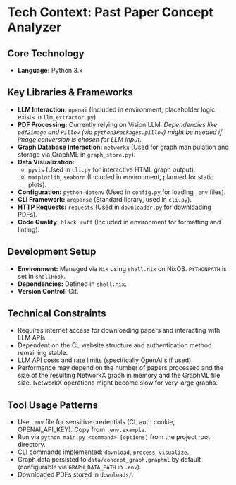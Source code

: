 # Tech Context: Past Paper Concept Analyzer

## Core Technology

*   **Language:** Python 3.x

## Key Libraries & Frameworks

*   **LLM Interaction:** `openai` (Included in environment, placeholder logic exists in `llm_extractor.py`).
*   **PDF Processing:** Currently relying on Vision LLM. *Dependencies like `pdf2image` and `Pillow` (via `python3Packages.pillow`) might be needed if image conversion is chosen for LLM input.*
*   **Graph Database Interaction:** `networkx` (Used for graph manipulation and storage via GraphML in `graph_store.py`).
*   **Data Visualization:**
    *   `pyvis` (Used in `cli.py` for interactive HTML graph output).
    *   `matplotlib`, `seaborn` (Included in environment, planned for static plots).
*   **Configuration:** `python-dotenv` (Used in `config.py` for loading `.env` files).
*   **CLI Framework:** `argparse` (Standard library, used in `cli.py`).
*   **HTTP Requests:** `requests` (Used in `downloader.py` for downloading PDFs).
*   **Code Quality:** `black`, `ruff` (Included in environment for formatting and linting).

## Development Setup

*   **Environment:** Managed via `Nix` using `shell.nix` on NixOS. `PYTHONPATH` is set in `shellHook`.
*   **Dependencies:** Defined in `shell.nix`.
*   **Version Control:** Git.

## Technical Constraints

*   Requires internet access for downloading papers and interacting with LLM APIs.
*   Dependent on the CL website structure and authentication method remaining stable.
*   LLM API costs and rate limits (specifically OpenAI's if used).
*   Performance may depend on the number of papers processed and the size of the resulting NetworkX graph in memory and the GraphML file size. NetworkX operations might become slow for very large graphs.

## Tool Usage Patterns

*   Use `.env` file for sensitive credentials (CL auth cookie, OPENAI_API_KEY). Copy from `.env.example`.
*   Run via `python main.py <command> [options]` from the project root directory.
*   CLI commands implemented: `download`, `process`, `visualize`.
*   Graph data persisted to `data/concept_graph.graphml` by default (configurable via `GRAPH_DATA_PATH` in `.env`).
*   Downloaded PDFs stored in `downloads/`.
